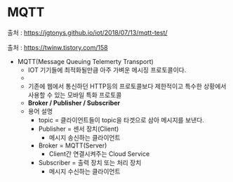 MQTT
===

출처 : <https://jgtonys.github.io/iot/2018/07/13/mqtt-test/>

출처 : <https://twinw.tistory.com/158>

+ MQTT(Message Queuing Telemerty Transport)
  + IOT 기기들에 최적화될만큼 아주 가벼운 메시징 프로토콜이다.
  + 
  + 기존에 웹에서 통신하던 HTTP등의 프로토콜보다 제한적이고 특수한 상황에서 사용할 수 있는 모바일 특화 프로토콜
  + **Broker / Publisher / Subscriber**                                               
  + 용어 설명
    + topic = 클라이언트들이 topic을 타겟으로 삼아 메시지를 보낸다.
    + Publisher = 센서 장치(Client)
      + 메시지 송신하는 클라이언트
    + Broker = MQTT(Server)
      + Client간 연결시켜주는 Cloud Service
    + Subscriber = 출력 장치 또는 처리 장치
      + 메시지 수신하는 클라이언트
 
  
